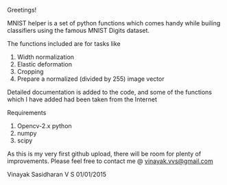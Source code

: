 Greetings!

MNIST helper is a set of python functions which comes handy while builing classifiers
using the famous MNIST Digits dataset.

The functions included are for tasks like

1. Width normalization
2. Elastic deformation
3. Cropping 
4. Prepare a normalized (divided by 255) image vector

Detailed documentation is added to the code, and some of the functions which I have added had been taken
from the Internet

Requirements

1. Opencv-2.x python
2. numpy
3. scipy

As this is my very first github upload, there will be room for plenty of improvements. 
Please feel free to contact me @ vinayak.vvs@gmail.com

Vinayak Sasidharan V S
01/01/2015
